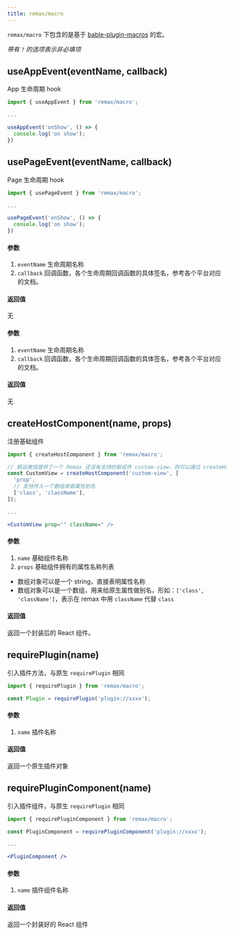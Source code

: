 ```yaml
---
title: remax/macro
---
```


`remax/macro` 下包含的是基于 [bable-plugin-macros](https://github.com/kentcdodds/babel-plugin-macros) 的宏。

_带有 `?` 的选项表示非必填项_

## useAppEvent(eventName, callback)

App 生命周期 hook

```jsx
import { useAppEvent } from 'remax/macro';

...

useAppEvent('onShow', () => {
  console.log('on show');
})
```

## usePageEvent(eventName, callback)

Page 生命周期 hook

```jsx
import { usePageEvent } from 'remax/macro';

...

usePageEvent('onShow', () => {
  console.log('on show');
})
```

#### 参数

1. `eventName` 生命周期名称
2. `callback` 回调函数，各个生命周期回调函数的具体签名，参考各个平台对应的文档。

#### 返回值

无

#### 参数

1. `eventName` 生命周期名称
2. `callback` 回调函数，各个生命周期回调函数的具体签名，参考各个平台对应的文档。

#### 返回值

无

## createHostComponent(name, props)

注册基础组件

```jsx
import { createHostComponent } from 'remax/macro';

// 假设微信提供了一个 Remax 还没有支持的新组件 custom-view，则可以通过 createHostComponent 创建：
const CustomView = createHostComponent('custom-view', [
  'prop',
  // 支持传入一个数组来做属性别名
  ['class', 'className'],
]);

...

<CustomView prop="" className=" />
```

#### 参数

1. `name` 基础组件名称
2. `props` 基础组件拥有的属性名称列表

- 数组对象可以是一个 string，直接表明属性名称
- 数组对象可以是一个数组，用来给原生属性做别名，形如：`['class', 'className']`，表示在 remax 中用 `className` 代替 `class`

#### 返回值

返回一个封装后的 React 组件。

## requirePlugin(name)

引入插件方法，与原生 `requirePlugin` 相同

```js
import { requirePlugin } from 'remax/macro';

const Plugin = requirePlugin('plugin://xxxx');
```

#### 参数

1. `name` 插件名称

#### 返回值

返回一个原生插件对象

## requirePluginComponent(name)

引入插件组件，与原生 `requirePlugin` 相同

```jsx
import { requirePluginComponent } from 'remax/macro';

const PluginComponent = requirePluginComponent('plugin://xxxx');

...

<PluginComponent />
```

#### 参数

1. `name` 插件组件名称

#### 返回值

返回一个封装好的 React 组件
